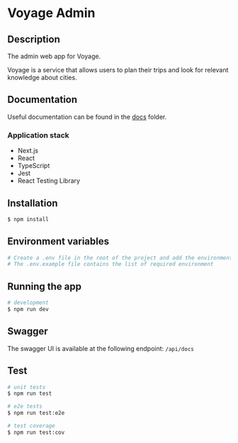 # Voyage Admin

## Description

The admin web app for Voyage.

Voyage is a service that allows users to plan their trips and look for relevant knowledge about cities.

## Documentation

Useful documentation can be found in the [docs](./docs) folder.

### Application stack

- Next.js
- React
- TypeScript
- Jest
- React Testing Library

## Installation

```bash
$ npm install
```

## Environment variables

```bash
# Create a .env file in the root of the project and add the environment variables
# The .env.example file contains the list of required environment
```

## Running the app

```bash
# development
$ npm run dev
```

## Swagger

The swagger UI is available at the following endpoint: `/api/docs`

## Test

```bash
# unit tests
$ npm run test

# e2e tests
$ npm run test:e2e

# test coverage
$ npm run test:cov
```
